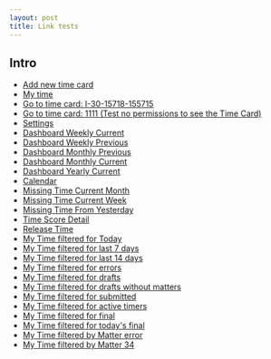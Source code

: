 ```yaml
---
layout: post
title: Link tests
---
```


## Intro

- <a href="https://itimekeep.app.link/addtime">Add new time card</a>
- <a href="https://itimekeep.app.link/mytime">My time</a>
- <a href="https://itimekeep.app.link/timecard?id=I-30-15718-155715">Go to time card: I-30-15718-155715</a>
- <a href="https://itimekeep.app.link/timecard?id=1111">Go to time card: 1111 (Test no permissions to see the Time Card)</a>
- <a href="https://itimekeep.app.link/settings">Settings</a>
- <a href="https://itimekeep.app.link/dashboard?periodmode=weekly&period=current">Dashboard Weekly Current</a>
- <a href="https://itimekeep.app.link/dashboard?periodmode=weekly&period=previous">Dashboard Weekly Previous</a>
- <a href="https://itimekeep.app.link/dashboard?periodmode=monthly&period=previous">Dashboard Monthly Previous</a>
- <a href="https://itimekeep.app.link/dashboard?periodmode=monthly&period=current">Dashboard Monthly Current</a>
- <a href="https://itimekeep.app.link/dashboard?periodmode=yearly&period=current">Dashboard Yearly Current</a>
- <a href="https://itimekeep.app.link/calendar">Calendar</a>
- <a href="https://itimekeep.app.link/missingtime?period=month">Missing Time Current Month</a>
- <a href="https://itimekeep.app.link/missingtime?period=week">Missing Time Current Week</a>
- <a href="https://itimekeep.app.link/missingtime?period=yesterday">Missing Time From Yesterday</a>
- <a href="https://itimekeep.app.link/score">Time Score Detail</a>
- <a href="https://itimekeep.app.link/releasetime">Release Time</a>
- <a href="https://itimekeep.app.link/mytime?period=today">My Time filtered for Today</a>
- <a href="https://itimekeep.app.link/mytime?period=last7">My Time filtered for last 7 days</a>
- <a href="https://itimekeep.app.link/mytime?period=last14">My Time filtered for last 14 days</a>
- <a href="https://itimekeep.app.link/mytime?status=errors">My Time filtered for errors</a>
- <a href="https://itimekeep.app.link/mytime?status=drafts">My Time filtered for drafts</a>
- <a href="https://itimekeep.app.link/mytime?status=drafts_without_matter">My Time filtered for drafts without matters</a>
- <a href="https://itimekeep.app.link/mytime?status=submitted">My Time filtered for submitted</a>
- <a href="https://itimekeep.app.link/mytime?status=timers">My Time filtered for active timers</a>
- <a href="https://itimekeep.app.link/mytime?status=final">My Time filtered for final</a>
- <a href="https://itimekeep.app.link/mytime?status=final&period=today">My Time filtered for today's final</a>
- <a href="https://itimekeep.app.link/mytime?matter=1000">My Time filtered by Matter error</a>
- <a href="https://itimekeep.app.link/mytime?matter=34">My Time filtered by Matter 34</a>